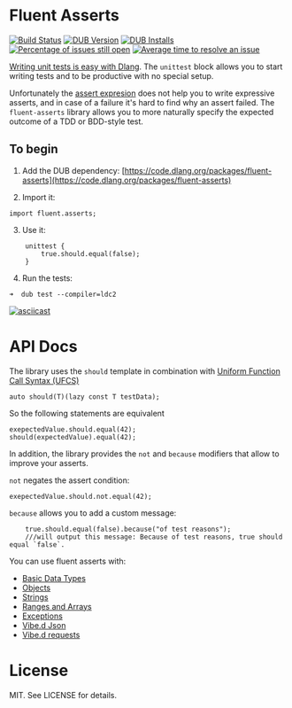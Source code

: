 # Fluent Asserts
[![Build Status](https://travis-ci.org/gedaiu/fluent-asserts.svg?branch=master)](https://travis-ci.org/gedaiu/fluent-asserts)
[![DUB Version](https://img.shields.io/dub/v/fluent-asserts.svg)](https://code.dlang.org/packages/fluent-asserts)
[![DUB Installs](https://img.shields.io/dub/dt/fluent-asserts.svg)](https://code.dlang.org/packages/fluent-asserts)
[![Percentage of issues still open](http://isitmaintained.com/badge/open/gedaiu/fluent-asserts.svg)](http://isitmaintained.com/project/gedaiu/fluent-asserts "Percentage of issues still open")
[![Average time to resolve an issue](http://isitmaintained.com/badge/resolution/gedaiu/fluent-asserts.svg)](http://isitmaintained.com/project/gedaiu/fluent-asserts "Average time to resolve an issue")

[Writing unit tests is easy with Dlang](https://dlang.org/spec/unittest.html). The `unittest` block allows you to start writing tests and to be productive with no special setup.

Unfortunately the [assert expresion](https://dlang.org/spec/expression.html#AssertExpression) does not help you to write expressive asserts, and in case of a failure it's hard to find why an assert failed. The `fluent-asserts` library allows you to more naturally specify the expected outcome of a TDD or BDD-style test.

## To begin

1. Add the DUB dependency:
[https://code.dlang.org/packages/fluent-asserts](https://code.dlang.org/packages/fluent-asserts)

2. Import it:
```
import fluent.asserts;
```

3. Use it:
```
    unittest {
        true.should.equal(false);
    }
```

4. Run the tests:
```
➜  dub test --compiler=ldc2
```

[![asciicast](https://asciinema.org/a/9x0suc3hanpe67uegtster7o1.png)](https://asciinema.org/a/9x0suc3hanpe67uegtster7o1)

# API Docs

The library uses the `should` template in combination with
[Uniform Function Call Syntax (UFCS)](https://dlang.org/spec/function.html#pseudo-member)

```
auto should(T)(lazy const T testData);
```

So the following statements are equivalent

```
exepectedValue.should.equal(42);
should(expectedValue).equal(42);
```

In addition, the library provides the `not` and `because` modifiers that allow to improve your asserts.

`not` negates the assert condition:

```
exepectedValue.should.not.equal(42);
```

`because` allows you to add a custom message:

```
    true.should.equal(false).because("of test reasons");
    ///will output this message: Because of test reasons, true should equal `false`.
```

You can use fluent asserts with:

- [Basic Data Types](api/basic.md)
- [Objects](api/objects.md)
- [Strings](api/strings.md)
- [Ranges and Arrays](api/ranges.md)
- [Exceptions](api/exceptions.md)
- [Vibe.d Json](api/vibe-json.md)
- [Vibe.d requests](api/vibe-requests.md)

# License

MIT. See LICENSE for details.
